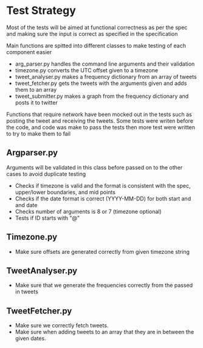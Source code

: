 # Test Strategy

Most of the tests will be aimed at functional correctness as per the spec
and making sure the input is correct as specified in the specification

Main functions are spitted into different classes to make testing of each component easier

- arg_parser.py handles the command line arguments and their validation
- timezone.py converts the UTC offset given to a timezone
- tweet_analyser.py makes a frequency dictionary from an array of tweets
- tweet_fetcher.py gets the tweets with the arguments given and adds them to an array
- tweet_submitter.py makes a graph from the frequency dictionary and posts it to twitter 

Functions that require network have been mocked out in the tests such as posting the tweet and
receiving the tweets.
Some tests were writen before the code, and code was make to pass the tests
then more test were written to try to make them to fail

## Argparser.py
Arguments will be validated in this class before passed on to the other
cases to avoid duplicate testing


- Checks if timezone is valid and the format is consistent with the spec, upper/lower boundaries,
and mid points
- Checks if the date format is correct (YYYY-MM-DD) for both
start and and date
- Checks number of arguments is 8 or 7 (timezone optional)
- Tests if ID starts with "@"


## Timezone.py

- Make sure offsets are generated correctly from given timezone string
 
## TweetAnalyser.py

- Make sure that we generate the frequencies correctly from the passed in tweets

## TweetFetcher.py

- Make sure we correctly fetch tweets.
- Make sure when adding tweets to an array that they are in between the given dates.


